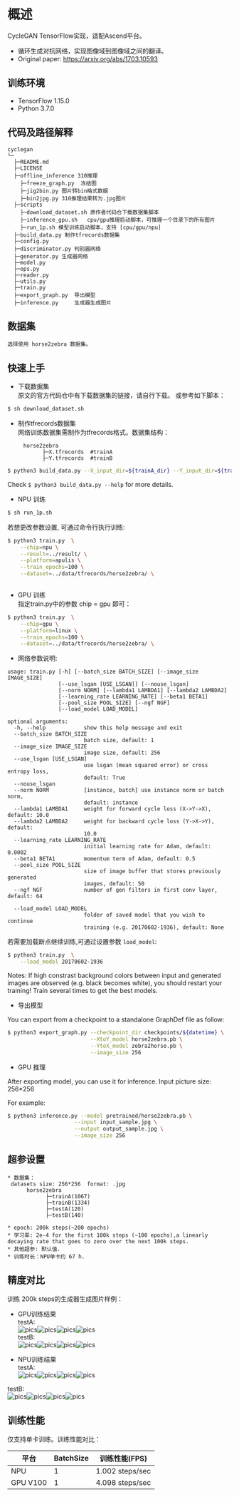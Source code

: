 # 概述
CycleGAN TensorFlow实现，适配Ascend平台。


* 循环生成对抗网络，实现图像域到图像域之间的翻译。
* Original paper: https://arxiv.org/abs/1703.10593


## 训练环境

* TensorFlow 1.15.0
* Python 3.7.0

## 代码及路径解释


```
cyclegan
└─ 
  ├─README.md
  ├─LICENSE
  ├─offline_inference 310推理
    ├─freeze_graph.py  冻结图
    ├─jig2bin.py 图片转bin格式数据
    ├─bin2jpg.py 310推理结果转为.jpg图片
  ├─scripts
    ├─download_dataset.sh 原作者代码仓下载数据集脚本
    ├─inference_gpu.sh   cpu/gpu推理启动脚本，可推理一个目录下的所有图片
    ├─run_1p.sh 模型训练启动脚本，支持 [cpu/gpu/npu]
  ├─build_data.py 制作tfrecords数据集
  ├─config.py 
  ├─discriminator.py 判别器网络
  ├─generator.py 生成器网络
  ├─model.py 
  ├─ops.py
  ├─reader.py
  ├─utils.py
  ├─train.py
  ├─export_graph.py  导出模型
  ├─inference.py     生成器生成图片
```

## 数据集
```
选择使用 horse2zebra 数据集。
```

## 快速上手

* 下载数据集  
原文的官方代码仓中有下载数据集的链接，请自行下载。
或参考如下脚本：  
```bash
$ sh download_dataset.sh
```
  
* 制作tfrecords数据集  
网络训练数据集需制作为tfrecords格式。数据集结构：
 ```
      horse2zebra  
            ├─X.tfrecords  #trainA
            ├─Y.tfrecords  #trainB
```

```bash
$ python3 build_data.py --X_input_dir=${trainA_dir} --Y_input_dir=${trainB_dir} --X_output_file=X.tfrecords --Y_output_file=Y.tfrecords
```

Check `$ python3 build_data.py --help` for more details.

* NPU 训练

```bash
$ sh run_1p.sh
```

若想更改参数设置, 可通过命令行执行训练:

```bash
$ python3 train.py  \
    --chip=npu \
    --result=../result/ \
    --platform=apulis \
    --train_epochs=100 \
    --dataset=../data/tfrecords/horse2zebra/ \
    
```
* GPU 训练  
指定train.py中的参数 chip = gpu 即可：
```bash
$ python3 train.py  \
    --chip=gpu \
    --platform=linux \
    --train_epochs=100 \
    --dataset=../data/tfrecords/horse2zebra/ \ 
```

  
* 网络参数说明:
```
usage: train.py [-h] [--batch_size BATCH_SIZE] [--image_size IMAGE_SIZE]
                [--use_lsgan [USE_LSGAN]] [--nouse_lsgan]
                [--norm NORM] [--lambda1 LAMBDA1] [--lambda2 LAMBDA2]
                [--learning_rate LEARNING_RATE] [--beta1 BETA1]
                [--pool_size POOL_SIZE] [--ngf NGF] 
                [--load_model LOAD_MODEL]

optional arguments:
  -h, --help            show this help message and exit
  --batch_size BATCH_SIZE
                        batch size, default: 1
  --image_size IMAGE_SIZE
                        image size, default: 256
  --use_lsgan [USE_LSGAN]
                        use lsgan (mean squared error) or cross entropy loss,
                        default: True
  --nouse_lsgan
  --norm NORM           [instance, batch] use instance norm or batch norm,
                        default: instance
  --lambda1 LAMBDA1     weight for forward cycle loss (X->Y->X), default: 10.0
  --lambda2 LAMBDA2     weight for backward cycle loss (Y->X->Y), default:
                        10.0
  --learning_rate LEARNING_RATE
                        initial learning rate for Adam, default: 0.0002
  --beta1 BETA1         momentum term of Adam, default: 0.5
  --pool_size POOL_SIZE
                        size of image buffer that stores previously generated
                        images, default: 50
  --ngf NGF             number of gen filters in first conv layer, default: 64
  
  --load_model LOAD_MODEL
                        folder of saved model that you wish to continue
                        training (e.g. 20170602-1936), default: None
```




若需要加载断点继续训练,可通过设置参数  `load_model`:

```bash
$ python3 train.py  \
    --load_model 20170602-1936
```

Notes: If high constrast background colors between input and generated images are observed (e.g. black becomes white), you should restart your training!
Train several times to get the best models.


* 导出模型

You can export from a checkpoint to a standalone GraphDef file as follow:

```bash
$ python3 export_graph.py --checkpoint_dir checkpoints/${datetime} \
                          --XtoY_model horse2zebra.pb \
                          --YtoX_model zebra2horse.pb \
                          --image_size 256
```
* GPU 推理

After exporting model, you can use it for inference. Input picture size: 256*256


For example:

```bash
$ python3 inference.py --model pretrained/horse2zebra.pb \
                     --input input_sample.jpg \
                     --output output_sample.jpg \
                     --image_size 256
```
## 超参设置
```
* 数据集：
 datasets size: 256*256  format: .jpg
      horse2zebra  
            ├─trainA(1067)
            ├─trainB(1334)
            ├─testA(120)
            ├─testB(140)
          
* epoch: 200k steps(~200 epochs)
* 学习率: 2e-4 for the first 100k steps (~100 epochs),a linearly decaying rate that goes to zero over the next 100k steps.
* 其他超参: 默认值.
* 训练时长：NPU单卡约 67 h.
```
## 精度对比
训练 200k steps的生成器生成图片样例：

* GPU训练结果  
  testA:  
  ![pics](./imgs/out_gpu/a/output_gpu_1.jpg)![pics](./imgs/out_gpu/a/output_gpu_2.jpg)![pics](./imgs/out_gpu/a/output_gpu_3.jpg)![pics](./imgs/out_gpu/a/output_gpu_4.jpg)  
  testB:  
  ![pics](./imgs/out_gpu/b/output_gpu_0.jpg)![pics](./imgs/out_gpu/b/output_gpu_1.jpg)![pics](./imgs/out_gpu/b/output_gpu_2.jpg)![pics](./imgs/out_gpu/b/output_gpu_3.jpg)

* NPU训练结果  
testA:  
![pics](./imgs/out_npu/a/out70.jpg)![pics](./imgs/out_npu/a/out27.jpg)![pics](./imgs/out_npu/a/out29.jpg)![pics](./imgs/out_npu/a/out31.jpg)  

testB:  
![pics](./imgs/out_npu/b/out38.jpg)![pics](./imgs/out_npu/b/out54.jpg)![pics](./imgs/out_npu/b/out85.jpg)![pics](./imgs/out_npu/b/out113.jpg)



## 训练性能

仅支持单卡训练。训练性能对比：

| 平台     | BatchSize | 训练性能(FPS) |
|----------|---|--------------|
| NPU      |  1 |   1.002  steps/sec     |
| GPU V100 |  1 |   4.098  steps/sec     |


